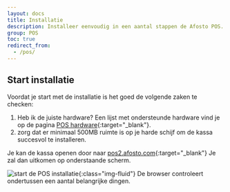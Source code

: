 ```yaml
---
layout: docs
title: Installatie
description: Installeer eenvoudig in een aantal stappen de Afosto POS.
group: POS
toc: true
redirect_from:
  - /pos/
---
```

## Start installatie
Voordat je start met de installatie is het goed de volgende zaken te checken:
1. Heb ik de juiste hardware? Een lijst met ondersteunde hardware vind je op de pagina [POS hardware](http://www.ishetaltijdvoorbier.nl/){:target="_blank"}.
2. zorg dat er minimaal 500MB ruimte is op je harde schijf om de kassa succesvol te installeren.

Je kan de kassa openen door naar [pos2.afosto.com](http://pos2.afosto.com/){:target="_blank"}
Je zal dan uitkomen op onderstaande scherm.

![start de POS installatie]({{site.url}}/assets/img/pos-installation-1.png){:class="img-fluid"}
De browser controleert ondertussen een aantal belangrijke dingen.